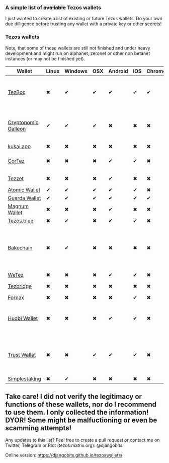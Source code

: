 ### A simple list of ~~available~~ Tezos wallets

I just wanted to create a list of existing or future Tezos wallets. Do your own due dilligence before trusting any wallet with a private key or other secrets!


### Tezos wallets

Note, that some of these wallets are still not finished and under heavy development and might run on alphanet, zeronet or other non betanet instances (or may not be finished yet).


Wallet | Linux | Windows | OSX | Android | iOS | Chrome | Web |Comment|
------------ | ------------ | ------------- | ------------ |------------ |------------ |------------ |------------ |------------ |
[TezBox](https://tezbox.github.io/)|✖|✔|✔|✔|✔|✔|✔|Security Audited, developed by TezosTech|
[Cryptonomic Galleon](https://github.com/Cryptonomic/Deployments/wiki/Galleon:-Releases)|✔|✔|✔|✖|✖|✖|✖|Security Audited, developed by Cryptonomic|
[kukai.app](https://kukai.app) |✖|✖|✖|✖|✖|✖|✔||
[CorTez](https://play.google.com/store/apps/details?id=com.tezcore.cortez)|✖|✖|✖|✔|✔|✖|✖|developed by Nomadic Labs|
[Tezzet](https://play.google.com/store/apps/details?id=rio.tezos.tezzet)|✖|✖|✖|✔|✖|✖|✖|developed by Tezos.Rio|
[Atomic Wallet](https://atomicwallet.io/)|✔|✔|✔|✔|✔|✖|✖||
[Guarda Wallet](https://guarda.co/)|✔|✔|✔|✔|✔|✔|✔||
[Magnum Wallet](https://magnumwallet.co/)|✖|✖|✖|✔|✖|✖|✔||
[Tezos.blue](https://tezos.blue/)|✖|✔|✖|✔|✔|✖|✖||
[Bakechain](https://bakechain.github.io/)|✖|✔|✖|✖|✖|✖|✖|Baking application, developed by Stephen Andrews from TezTech|
[WeTez](http://www.wetez.io/)|✖|✖|✖|✔|✔|✖|✖||
[Tezbridge](https://github.com/tezbridge/tezbridge-web) |✖|✖|✖|✖|✖|✖|✔|developed by catsigma|
[Fornax](https://github.com/keefertaylor/Fornax)|✖|✖|✖|✖|✔|✖|✖||
[Huobi Wallet](https://www.huobiwallet.com/)|✖|✖|✖|✔|✔|✖|✖|developed by Huobi, Huobi's official wallet|
[Trust Wallet](https://trustwallet.com/)|✖|✖|✔|✔|✔|✖|✖|developed by Trust Wallet, Binance's official wallet|
[Simplestaking](https://simplestaking.com/)|✖|✔|✖|✖|✖|✖|✔||


## Take care! I did not verify the legitimacy or functions of these wallets, nor do I recommend to use them. I only collected the information! DYOR! Some might be malfuctioning or even be scamming attempts!


Any updates to this list? Feel free to create a pull request or contact me on Twitter, Telegram or Riot (tezos:matrix.org): @djangobits

Online version: https://djangobits.github.io/tezoswallets/

